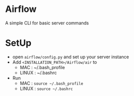# Airflow
A simple CLI for basic server commands


# SetUp
- open `airflow/config.py` and set up your server instance
- Add `<INSTALLATION_PATH>/Airflow/air` to
  - MAC   :  ~/.bash_profile
  - LINUX :  ~/.bashrc 
- Run 
  - MAC : `source ~/.bash_profile`
  - LINUX : `source ~/.bashrc`
